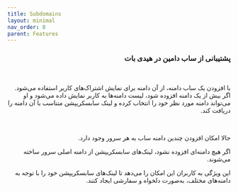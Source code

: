 ```yaml
---
title: Subdomains
layout: minimal
nav_order: 8
parent: Features
---
```


<head>
    <meta charset="utf-8">
    <link rel="stylesheet" href="https://b3h1z.github.io/HidyBot-Docs/assets/css/style.css">
</head>
<div dir="rtl">

<h3> پشتیبانی از ساب دامین در هیدی بات</h3>
<br>
<p>با افزودن یک ساب دامنه، از آن دامنه برای نمایش اشتراک‌های کاربر استفاده می‌شود. اگر بیش از یک دامنه افزوده شود، لیست دامنه‌ها به کاربر نمایش داده می‌شود و او می‌تواند دامنه مورد نظر خود را انتخاب کرده و لینک سابسکریپشن متناسب با آن دامنه را دریافت کند.</p>
<br>
<p>حالا امکان افزودن چندین دامنه ساب به هر سرور وجود دارد.</p>
<p>اگر هیچ دامنه‌ای افزوده نشود، لینک‌های سابسکریپشن از دامنه اصلی سرور ساخته می‌شوند.</p>
<p>این ویژگی به کاربران این امکان را می‌دهد تا لینک‌های سابسکریپشن خود را با توجه به دامنه‌های مختلف، به‌صورت دلخواه و سفارشی ایجاد کنند.</p>

</div>
